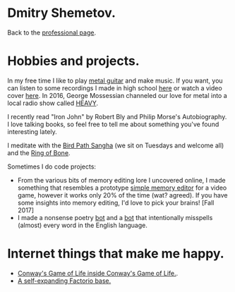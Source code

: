 # Dmitry Shemetov.

Back to the [professional page](https://dshemetov.github.io/).

# Hobbies and projects.

In my free time I like to play [metal guitar](https://www.youtube.com/watch?v=bUVcnsiRQ4M) and make music. If you want, you can listen to some recordings I made in high school [here](https://soundcloud.com/braveyoungtimes) or watch a video cover [here](https://www.youtube.com/watch?v=jtcjUgCWa8U). In 2016, George Mossessian channeled our love for metal into a local radio show called [HEAVY](http://kdrt.org/program/heavy).

I recently read "Iron John" by Robert Bly and Philip Morse's Autobiography. I love talking books, so feel free to tell me about something you've found interesting lately.

I meditate with the [Bird Path Sangha](https://birdpathsangha.wordpress.com/) (we sit on Tuesdays and welcome all) and the [Ring of Bone](http://www.ringofbonezendo.org/).

Sometimes I do code projects:
- From the various bits of memory editing lore I uncovered online, I made something that resembles a prototype [simple memory editor](https://github.com/dshemetov/simple_memory_editor) for a video game, however it works only 20\% of the time (wat? agreed). If you have some insights into memory editing, I'd love to pick your brains! [Fall 2017]
- I made a nonsense poetry [bot](https://www.twitter.com/fromthehexagons) and a [bot](https://www.twitter.com/break_words1) that intentionally misspells (almost) every word in the English language.

# Internet things that make me happy.

- [Conway's Game of Life inside Conway's Game of Life.](https://www.youtube.com/watch?v=QtJ77qsLrpw).
- [A self-expanding Factorio base.](https://www.youtube.com/watch?v=xF--1XdcOeM)
